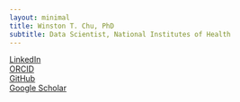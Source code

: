 ```yaml
---
layout: minimal
title: Winston T. Chu, PhD
subtitle: Data Scientist, National Institutes of Health
---
```


<div class="centered-container">
    <a href="https://www.linkedin.com/in/wtchu/" target="_blank" class="custom-button linkedin-color">LinkedIn</a>
</div>

<div class="centered-container">
    <a href="https://orcid.org/0000-0001-7818-9139" target="_blank" class="custom-button orcid-color">ORCID</a>
</div>

<!-- Corrected the text to "Google Scholar" since the link directs there -->
<div class="centered-container">
    <a href="https://github.com/wtchu8" target="_blank" class="custom-button github-color">GitHub</a>
</div>

<div class="centered-container">
    <a href="https://scholar.google.com/citations?user=xHsbPqkAAAAJ&hl=en" target="_blank" class="custom-button google-scholar-color">Google Scholar</a>
</div>

<!-- <div style="text-align: center; margin-top: 20px;">
    <a href="https://www.linkedin.com/in/wtchu/" target="_blank" style="display: inline-block; padding: 10px 20px; background-color: #0077B5; color: white; text-decoration: none; border-radius: 4px; border: 1px solid white;font-family: 'Open Sans', 'Helvetica Neue', Helvetica, Arial, sans-serif;">LinkedIn</a>
</div>

<div style="text-align: center; margin-top: 20px;">
    <a href="https://orcid.org/0000-0001-7818-9139" target="_blank" style="display: inline-block; padding: 10px 20px; background-color: #A6CE39; color: white; text-decoration: none; border-radius: 4px; border: 1px solid white;font-family: 'Open Sans', 'Helvetica Neue', Helvetica, Arial, sans-serif;">ORCID</a>
</div>

<div style="text-align: center; margin-top: 20px;">
    <a href="https://github.com/wtchu8" target="_blank" style="display: inline-block; padding: 10px 20px; background-color: #171515; color: white; text-decoration: none; border-radius: 4px; border: 1px solid white;font-family: 'Open Sans', 'Helvetica Neue', Helvetica, Arial, sans-serif;">GitHub</a>
</div>

<div style="text-align: center; margin-top: 20px;">
    <a href="https://scholar.google.com/citations?user=xHsbPqkAAAAJ&hl=en" target="_blank" style="display: inline-block; padding: 10px 20px; background-color: #4285F4; color: white; text-decoration: none; border-radius: 4px; border: 1px solid white;font-family: 'Open Sans', 'Helvetica Neue', Helvetica, Arial, sans-serif;">Google Scholar</a>
</div> -->